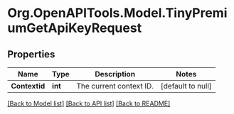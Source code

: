 # Org.OpenAPITools.Model.TinyPremiumGetApiKeyRequest

## Properties

Name | Type | Description | Notes
------------ | ------------- | ------------- | -------------
**Contextid** | **int** | The current context ID. | [default to null]

[[Back to Model list]](../README.md#documentation-for-models) [[Back to API list]](../README.md#documentation-for-api-endpoints) [[Back to README]](../README.md)

